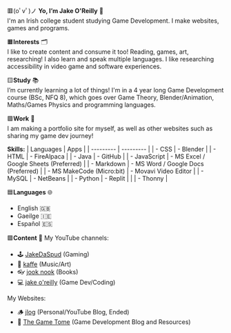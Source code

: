 🟥(oﾟvﾟ)ノ **Yo, I’m Jake O'Reilly** 🥐\
I'm an Irish college student studying Game Development. I make websites, games and programs.

🟧**Interests** 🗂\
I like to create content and consume it too! Reading, games, art, researching! I also learn and speak multiple languages. I like researching accessibility in video game and software experiences.

🟨**Study** 📚\
I’m currently learning a lot of things! I'm in a 4 year long Game Development course (BSc, NFQ 8), which goes over Game Theory, Blender/Animation, Maths/Games Physics and programming languages.

🟩**Work** 💾\
I am making a portfolio site for myself, as well as other websites such as sharing my game dev journey!

**Skills:**
| Languages | Apps |
| --------- | --------- |
| - CSS | - Blender |
| - HTML | - FireAlpaca |
| - Java | - GitHub |
| - JavaScript | - MS Excel / Google Sheets (Preferred) |
| - Markdown | - MS Word / Google Docs (Preferred) |
| - MS MakeCode (Micro:bit) | - Movavi Video Editor |
| - MySQL | - NetBeans |
| - Python | - Replit |
| | - Thonny |

🟦**Languages** 🌐
- English 🇬🇧
- Gaeilge 🇮🇪
- Español 🇪🇸

🟪**Content** 🎥
My YouTube channels:
- 🕹 [JakeDaSpud](https://www.youtube.com/c/JakeDaSpud) (Gaming)
- 🎸 [kaffe](https://www.youtube.com/channel/UCDp3saAbnoUOpmQgHzvdKhw) (Music/Art)
- 👓 [jook nook](https://www.youtube.com/channel/UCH7QJbiY1Gq4aXuSy5saTRw) (Books)
- 💻 [jake o'reilly](https://www.youtube.com/@jakeoreilly/featured) (Game Dev/Coding)

My Websites:
- 🪵 [jlog](https://jlog.jakedaspud.repl.co/) (Personal/YouTube Blog, Ended)
- 📖 [The Game Tome](https://the-game-tome.jakedaspud.repl.co/) (Game Development Blog and Resources)
   
<!---
JakeDaSpud/JakeDaSpud is a ✨ special ✨ repository because its `README.md` (this file) appears on your GitHub profile.
You can click the Preview link to take a look at your changes.
--->
